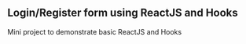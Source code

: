 ## Login/Register form using ReactJS and Hooks
 Mini project to demonstrate basic ReactJS and Hooks
